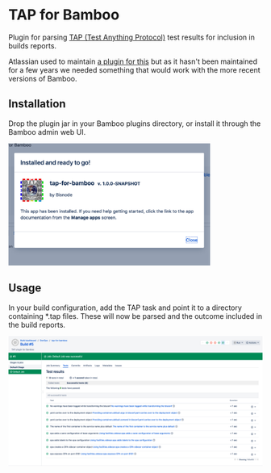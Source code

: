 # TAP for Bamboo

Plugin for parsing [TAP (Test Anything Protocol)](https://testanything.org/) test results for inclusion in builds 
reports.

Atlassian used to maintain [a plugin for this](https://bitbucket.org/atlassian/bamboo-tap-plugin/src/master/) but as 
it hasn't been maintained for a few years we needed something that would work with the more recent versions of Bamboo. 

## Installation

Drop the plugin jar in your Bamboo plugins directory, or install it through the Bamboo admin web UI.

<img alt="Bamboo installation screenshot" src="src/main/resources/images/screen2.png" width="400">

## Usage

In your build configuration, add the TAP task and point it to a directory containing *.tap files. These will now be 
parsed and the outcome included in the build reports.

![Bamboo test report screenshot](src/main/resources/images/screen1.png?raw=true "Test report")

